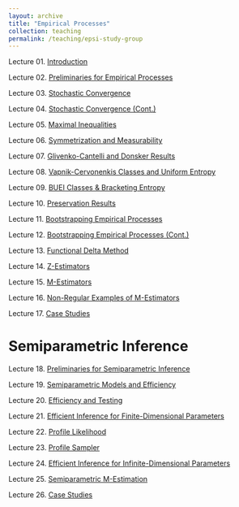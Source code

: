 ```yaml
---
layout: archive
title: "Empirical Processes"
collection: teaching
permalink: /teaching/epsi-study-group
---
```


Lecture 01. [Introduction](/files/epsi-slides/EPSI0602_Introduction_and_Overview.pdf)

Lecture 02. [Preliminaries for Empirical Processes](/files/epsi-slides/EPSI0609_Preliminaries_for_Empirical_Processes.pdf)

Lecture 03. [Stochastic Convergence](/files/epsi-slides/EPSI0623_Stochastic_Processes_and_Weak_Convergence.pdf)

Lecture 04. [Stochastic Convergence (Cont.)](/files/epsi-slides/EPSI0630_Weak_Convergence_Cont_and_Other_Modes_of_Convergence.pdf)

Lecture 05. [Maximal Inequalities](/files/epsi-slides/EPSI0707_EP_Methods_Orlicz_Norm_and_Maximal_Inequalities.pdf)

Lecture 06. [Symmetrization and Measurability](/files/epsi-slides/EPSI0713_Symmetrization_and_Measurability.pdf)

Lecture 07. [Glivenko-Cantelli and Donsker Results](/files/epsi-slides/EPSI0721_GC_and_Donsker_Results.pdf)

Lecture 08. [Vapnik-Cervonenkis Classes and Uniform Entropy](/files/epsi-slides/EPSI0728_VC_Class.pdf)

Lecture 09. [BUEI Classes & Bracketing Entropy](/files/epsi-slides/EPSI0804_BUEI_Bracketing_Entropy.pdf)

Lecture 10. [Preservation Results](/files/epsi-slides/EPSI0811_Preservation_Results.pdf)

Lecture 11. [Bootstrapping Empirical Processes](/files/epsi-slides/EPSI0819_Bootstrapping.pdf)

Lecture 12. [Bootstrapping Empirical Processes (Cont.)](/files/epsi-slides/EPSI0826_Bootstrapping_Cont.pdf)

Lecture 13. [Functional Delta Method](/files/epsi-slides/EPSI0902_Functional_Delta_Method.pdf)

Lecture 14. [Z-Estimators](/files/epsi-slides/EPSI0909_Z-Estimators.pdf)

Lecture 15. [M-Estimators](/files/epsi-slides/EPSI0916_M-Estimators.pdf)

Lecture 16. [Non-Regular Examples of M-Estimators](/files/epsi-slides/EPSI0923_Nonregular_M-Estimators.pdf)

Lecture 17. [Case Studies](/files/epsi-slides/EPSI0930_CaseStudies.pdf)

Semiparametric Inference
======
Lecture 18. [Preliminaries for Semiparametric Inference](/files/epsi-slides/EPSI1007_SI_Preliminaries.pdf)

Lecture 19. [Semiparametric Models and Efficiency](/files/epsi-slides/EPSI1014_Semiparametric_Models_and_Efficiency.pdf)

Lecture 20. [Efficiency and Testing](/files/epsi-slides/EPSI1025_Efficiency_and_Testing.pdf)

Lecture 21. [Efficient Inference for Finite-Dimensional Parameters](/files/epsi-slides/EPSI1104_Efficient_Inference.pdf)

Lecture 22. [Profile Likelihood](/files/epsi-slides/EPSI1111_Profile_Likelihood.pdf)

Lecture 23. [Profile Sampler](/files/epsi-slides/EPSI1118_Profile_Sampler.pdf)

Lecture 24. [Efficient Inference for Infinite-Dimensional Parameters](/files/epsi-slides/EPSI1202_Efficient_Inference_Infinite.pdf)

Lecture 25. [Semiparametric M-Estimation](/files/epsi-slides/EPSI220128-Semiparametric_M_Estimation.pdf)

Lecture 26. [Case Studies](/files/epsi-slides/EPSI220212_Case_Studies.pdf)
